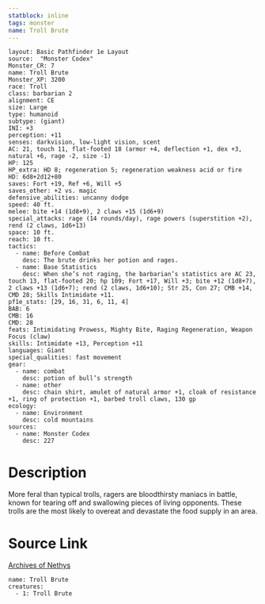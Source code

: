 ```yaml
---
statblock: inline
tags: monster
name: Troll Brute
---
```

```statblock
layout: Basic Pathfinder 1e Layout
source:  "Monster Codex"
Monster_CR: 7
name: Troll Brute
Monster_XP: 3200
race: Troll
class: barbarian 2
alignment: CE
size: Large
type: humanoid
subtype: (giant)
INI: +3
perception: +11
senses: darkvision, low-light vision, scent
AC: 21, touch 11, flat-footed 18 (armor +4, deflection +1, dex +3, natural +6, rage -2, size -1)
HP: 125
HP_extra: HD 8; regeneration 5; regeneration weakness acid or fire
HD: 6d8+2d12+80
saves: Fort +19, Ref +6, Will +5
saves_other: +2 vs. magic
defensive_abilities: uncanny dodge
speed: 40 ft.
melee: bite +14 (1d8+9), 2 claws +15 (1d6+9)
special_attacks: rage (14 rounds/day), rage powers (superstition +2), rend (2 claws, 1d6+13)
space: 10 ft.
reach: 10 ft.
tactics:
  - name: Before Combat
    desc: The brute drinks her potion and rages.
  - name: Base Statistics
    desc: When she’s not raging, the barbarian’s statistics are AC 23, touch 13, flat-footed 20; hp 109; Fort +17, Will +3; bite +12 (1d8+7), 2 claws +13 (1d6+7); rend (2 claws, 1d6+10); Str 25, Con 27; CMB +14, CMD 28; Skills Intimidate +11.
pf1e_stats: [29, 16, 31, 6, 11, 4]
BAB: 6
CMB: 16
CMD: 28
feats: Intimidating Prowess, Mighty Bite, Raging Regeneration, Weapon Focus (claw)
skills: Intimidate +13, Perception +11
languages: Giant
special_qualities: fast movement
gear:
  - name: combat
    desc: potion of bull’s strength
  - name: other
    desc: chain shirt, amulet of natural armor +1, cloak of resistance +1, ring of protection +1, barbed troll claws, 130 gp
ecology:
  - name: Environment
    desc: cold mountains
sources:
  - name: Monster Codex
    desc: 227
```
# Description
More feral than typical trolls, ragers are bloodthirsty maniacs in battle, known for tearing off and swallowing pieces of living opponents. These trolls are the most likely to overeat and devastate the food supply in an area.
# Source Link
[Archives of Nethys](https://aonprd.com/MonsterDisplay.aspx?ItemName=Troll%20Brute)
```encounter-table
name: Troll Brute
creatures:
  - 1: Troll Brute
```

